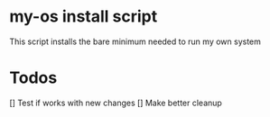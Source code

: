 # my-os install script
This script installs the bare minimum needed to run my own system

# Todos
[] Test if works with new changes
[] Make better cleanup
